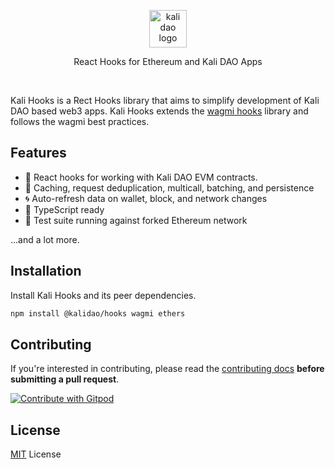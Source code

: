 <p align="center">
  <picture>
    <source media="(prefers-color-scheme: dark)" srcset="https://avatars.githubusercontent.com/u/97812683?s=200&v=4">
    <img alt="kali dao logo" src="https://avatars.githubusercontent.com/u/97812683?s=200&v=4" width="auto" height="60">
  </picture>
</p>

<p align="center">
  React Hooks for Ethereum and Kali DAO Apps
<p>

<br>

Kali Hooks is a Rect Hooks library that aims to simplify development of Kali DAO based web3 apps. Kali Hooks extends the [wagmi hooks](https://github.com/wagmi-dev/wagmi) library and follows the wagmi best practices.

## Features

- 🚀 React hooks for working with Kali DAO EVM contracts.
- 👟 Caching, request deduplication, multicall, batching, and persistence
- 🌀 Auto-refresh data on wallet, block, and network changes
- 🦄 TypeScript ready
- 🌳 Test suite running against forked Ethereum network

...and a lot more.

## Installation

Install Kali Hooks and its peer dependencies.

```bash
npm install @kalidao/hooks wagmi ethers
```

## Contributing

If you're interested in contributing, please read the [contributing docs](/.github/CONTRIBUTING.md) **before submitting a pull request**.

<a href="https://gitpod.io/#<your-repository-url>">
  <img
    src="https://img.shields.io/badge/Contribute%20with-Gitpod-908a85?logo=gitpod"
    alt="Contribute with Gitpod"
  />
</a>

## License

[MIT](/LICENSE) License
